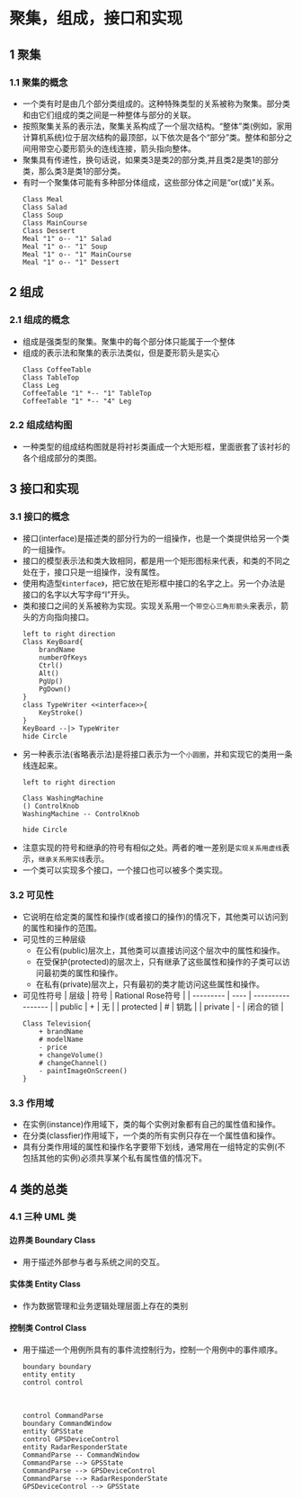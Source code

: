 <link rel=stylesheet href=style.css>
<h1> 聚集，组成，接口和实现 </h1>
<h2> 1 聚集 </h2>
<h3> 1.1 聚集的概念 </h3>

  - 一个类有时是由几个部分类组成的。这种特殊类型的关系被称为聚集。部分类和由它们组成的类之间是一种整体与部分的关联。
  - 按照聚集关系的表示法，聚集关系构成了一个层次结构。“整体”类(例如，家用计算机系统)位于层次结构的最顶部，以下依次是各个“部分”类。整体和部分之间用带空心菱形箭头的连线连接，箭头指向整体。
  - 聚集具有传递性，换句话说，如果类3是类2的部分类,并且类2是类1的部分类，那么类3是类1的部分类。
  - 有时一个聚集体可能有多种部分体组成，这些部分体之间是“or(或)”关系。
    ```plantuml
    Class Meal
    Class Salad
    Class Soup
    Class MainCourse
    Class Dessert
    Meal "1" o-- "1" Salad
    Meal "1" o-- "1" Soup
    Meal "1" o-- "1" MainCourse
    Meal "1" o-- "1" Dessert
    ```

<h2> 2 组成 </h2>
<h3> 2.1 组成的概念 </h3>

  - 组成是强类型的聚集。聚集中的每个部分体只能属于一个整体
  - 组成的表示法和聚集的表示法类似，但是菱形箭头是实心 <br>
    ```plantuml
    Class CoffeeTable
    Class TableTop
    Class Leg
    CoffeeTable "1" *-- "1" TableTop
    CoffeeTable "1" *-- "4" Leg
    ```
<h3> 2.2 组成结构图 </h3>

  - 一种类型的组成结构图就是将衬衫类画成一个大矩形框，里面嵌套了该衬衫的各个组成部分的类图。

<h2> 3 接口和实现 </h2>
<h3> 3.1 接口的概念 </h3>

  - 接口(interface)是描述类的部分行为的一组操作，也是一个类提供给另一个类的一组操作。
  - 接口的模型表示法和类大致相同，都是用一个矩形图标来代表，和类的不同之处在于，接口只是一组操作，没有属性。
  - 使用构造型`《interface》`，把它放在矩形框中接口的名字之上。另一个办法是接口的名字以大写字母“I”开头。
  - 类和接口之间的关系被称为实现。实现关系用一个`带空心三角形箭头`来表示，箭头的方向指向接口。<br>
    ```plantuml
    left to right direction
    Class KeyBoard{
        brandName
        numberOfKeys
        Ctrl()
        Alt()
        PgUp()
        PgDown()
    }
    class TypeWriter <<interface>>{
        KeyStroke()
    }
    KeyBoard --|> TypeWriter
    hide Circle
    ```
  - 另一种表示法(省略表示法)是将接口表示为一个`小圆圈`，并和实现它的类用一条线连起来。 <br>
    ```plantuml
    left to right direction

    Class WashingMachine
    () ControlKnob
    WashingMachine -- ControlKnob

    hide Circle
    ```
  - 注意实现的符号和继承的符号有相似之处。两者的唯一差别是`实现关系用虚线`表示，`继承关系用实线`表示。
  - 一个类可以实现多个接口，一个接口也可以被多个类实现。

<h3> 3.2 可见性 </h3>

  - 它说明在给定类的属性和操作(或者接口的操作)的情况下，其他类可以访问到的属性和操作的范围。
  - 可见性的三种层级
    - 在公有(public)层次上，其他类可以直接访问这个层次中的属性和操作。
    - 在受保护(protected)的层次上，只有继承了这些属性和操作的子类可以访问最初类的属性和操作。
    - 在私有(private)层次上，只有最初的类才能访问这些属性和操作。
  - 可见性符号
    | 层级      | 符号 | Rational Rose符号 |
    | --------- | ---- | ----------------- |
    | public    | +    | 无                |
    | protected | #    | 钥匙              |
    | private   | -    | 闭合的锁          |
    ```plantuml
    Class Television{
        + brandName
        # modelName
        - price
        + changeVolume()
        # changeChannel() 
        - paintImageOnScreen()
    }
    ```

<h3> 3.3 作用域 </h3>

  - 在实例(instance)作用域下，类的每个实例对象都有自己的属性值和操作。
  - 在分类(classfier)作用域下，一个类的所有实例只存在一个属性值和操作。
  - 具有分类作用域的属性和操作名字要带下划线，通常用在一组特定的实例(不包括其他的实例)必须共享某个私有属性值的情况下。

<h2> 4 类的总类 </h2>
<h3> 4.1 三种 UML 类 </h3>
<h4> 边界类 Boundary Class </h4>

  - 用于描述外部参与者与系统之间的交互。

<h4> 实体类 Entity Class </h4>

  - 作为数据管理和业务逻辑处理层面上存在的类别

<h4> 控制类 Control Class </h4>

  - 用于描述一个用例所具有的事件流控制行为，控制一个用例中的事件顺序。<br>
    ```plantuml
    boundary boundary
    entity entity
    control control
    ```
    <br>

    ```plantuml
    control CommandParse
    boundary CommandWindow
    entity GPSState
    control GPSDeviceControl
    entity RadarResponderState
    CommandParse -- CommandWindow
    CommandParse --> GPSState
    CommandParse --> GPSDeviceControl
    CommandParse --> RadarResponderState
    GPSDeviceControl --> GPSState
    ```